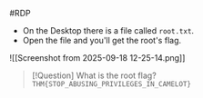 #RDP
- On the Desktop there is a file called `root.txt`.
- Open the file and you'll get the root's flag.

![[Screenshot from 2025-09-18 12-25-14.png]]

> [!Question] What is the root flag?
`THM{STOP_ABUSING_PRIVILEGES_IN_CAMELOT}`


